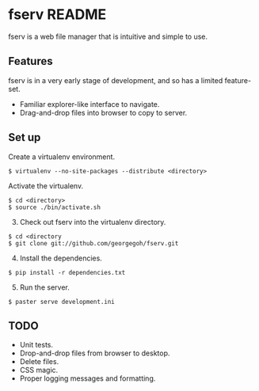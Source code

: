 fserv README
============

fserv is a web file manager that is intuitive and simple to use.

Features
--------
fserv is in a very early stage of development, and so has a
limited feature-set.

*   Familiar explorer-like interface to navigate.
*	Drag-and-drop files into browser to copy to server.

Set up
------
Create a virtualenv environment.

    $ virtualenv --no-site-packages --distribute <directory>

Activate the virtualenv.

    $ cd <directory>
    $ source ./bin/activate.sh

3.  Check out fserv into the virtualenv directory.
```
$ cd <directory
$ git clone git://github.com/georgegoh/fserv.git
```
4.  Install the dependencies.
```
$ pip install -r dependencies.txt
```
5.  Run the server.
```
$ paster serve development.ini
```

TODO
----
*   Unit tests.
*   Drop-and-drop files from browser to desktop.
*   Delete files.
*   CSS magic.
*   Proper logging messages and formatting.
